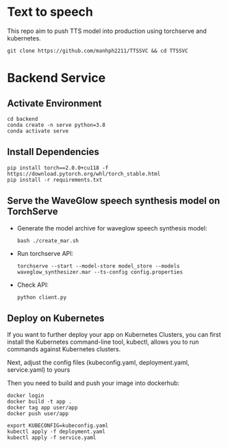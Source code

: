 Text to speech 
====

This repo aim to push TTS model into production using torchserve and kubernetes. 

```git clone https://github.com/manhph2211/TTSSVC && cd TTSSVC```

# Backend Service 

## Activate Environment

```
cd backend
conda create -n serve python=3.8
conda activate serve
```

## Install Dependencies

```
pip install torch==2.0.0+cu118 -f https://download.pytorch.org/whl/torch_stable.html
pip install -r requirements.txt
```

## Serve the WaveGlow speech synthesis model on TorchServe

* Generate the model archive for waveglow speech synthesis model:

   ```
   bash ./create_mar.sh
   ```

* Run torchserve API:
   ```
   torchserve --start --model-store model_store --models waveglow_synthesizer.mar --ts-config config.properties
   ```

* Check API:

   ```
   python client.py
   ```

## Deploy on Kubernetes

If you want to further deploy your app on Kubernetes Clusters, you can first install the Kubernetes command-line tool, kubectl, allows you to run commands against Kubernetes clusters.

Next, adjust the config files (kubeconfig.yaml, deployment.yaml, service.yaml) to yours

Then you need to build and push your image into dockerhub:

```
docker login
docker build -t app . 
docker tag app user/app 
docker push user/app
```


```
export KUBECONFIG=kubeconfig.yaml 
kubectl apply -f deployment.yaml 
kubectl apply -f service.yaml 
```

